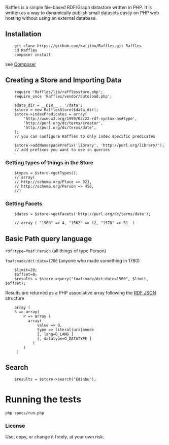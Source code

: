 Raffles is a simple file-based RDF/Graph datastore written in PHP. It is
written as a way to dynamically publish small datasets easily on PHP web
hosting without using an external database.


## Installation 



        git clone https://github.com/kwijibo/Raffles.git Raffles
        cd Raffles
        composer install

see [Composer](http://getcomposer.org)

## Creating a Store and Importing Data


        require 'Raffles/lib/rafflesstore.php';
        require_once 'Raffles/vendor/autoload.php';

        $data_dir = __DIR__ . '/data';
        $store = new RafflesStore($data_dir);
        $store->indexPredicates = array(
            'http://www.w3.org/1999/02/22-rdf-syntax-ns#type',
            'http://purl.org/dc/terms/creator',
            'http://purl.org/dc/terms/date',
        );
        // you can configure Raffles to only index specific predicates

        $store->addNamespacePrefix('library', 'http://purl.org/library/');
        // add prefixes you want to use in queries


### Getting types of things in the Store

        $types = $store->getTypes();
        // array(
        // http://schema.org/Place => 321,
        // http://schema.org/Person => 456,
        //)



### Getting Facets

        $dates = $store->getFacets('http://purl.org/dc/terms/date');

        // array ( "1560" => 4, "1562" => 12, "1570" => 31  )


## Basic Path query language

`rdf:type=foaf:Person` (all things of type Person)

`foaf:made/dct:date=1780` (anyone who made something in 1780)

        
        $limit=20;
        $offset=0;
        $results = $store->query("foaf:made/dct:date=1560", $limit, $offset);
        

Results are returned as a PHP associative array following the [RDF JSON](https://github.com/iand/rdf-json) structure

        
        array (
        S => array(
            P => array (  
              array(
                  value => O, 
                  type => literal|uri|bnode 
                  [, lang=O_LANG ] 
                  [, datatype=O_DATATYPE ]
                )
            )
         )
        

## Search

        $results = $store->search("Edinbu");

# Running the tests

`php specs/run.php`

### License

Use, copy, or change it freely, at your own risk.

